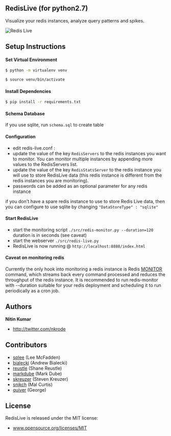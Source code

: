 RedisLive (for python2.7)
---------

Visualize your redis instances, analyze query patterns and spikes.

![Redis Live](https://github.com/kumarnitin/RedisLive/blob/master/design/redis-live.png?raw=true "Redis Live")

Setup Instructions
------------------
#### Set Virtual Environment
```bash
$ python -m virtualenv venv

$ source venv/bin/activate
```

#### Install Dependencies
```bash
$ pip install -r requirements.txt
```
#### Schema Database
if you use sqlite, run `schema.sql` to create table

#### Configuration

+ edit redis-live.conf :
+ update the value of the key `RedisServers` to the redis instances you want to monitor. You can monitor multiple instances by appending more values to the RedisServers list.
+ update the value of the key `RedisStatsServer` to the redis instance you will use to store RedisLive data (this redis instance is different from the redis instances you are monitoring).
+ passwords can be added as an optional parameter for any redis instance

if you don't have a spare redis instance to use to store Redis Live data, then you can configure to use sqlite by changing `"DataStoreType" : "sqlite"`

#### Start RedisLive

+ start the monitoring script `./src/redis-monitor.py --duration=120` duration is in seconds (see caveat)
+ start the webserver `./src/redis-live.py`
+ RedisLive is now running @ `http://localhost:8888/index.html`


#### Caveat on monitoring redis

Currently the only hook into monitoring a redis instance is Redis [MONITOR](http://redis.io/commands/monitor) command, which streams back every command processed and reduces the throughput of the redis instance. It is recommended to run redis-monitor with --duration suitable for your redis deployment and scheduling it to run periodically as a cron job.


Authors
-------

**Nitin Kumar**

+ http://twitter.com/nkrode

Contributors
------------
+ [splee](https://github.com/splee) (Lee McFadden)
+ [bialecki](https://github.com/bialecki) (Andrew Bialecki)
+ [reustle](https://github.com/reustle) (Shane Reustle)
+ [markdube](https://github.com/markdube) (Mark Dube)
+ [skreuzer](https://github.com/skreuzer) (Steven Kreuzer)
+ [snikch](https://github.com/snikch) (Mal Curtis)
+ [quiver](https://github.com/quiver) (George)

License
-------
RedisLive is released under the MIT license:
+ www.opensource.org/licenses/MIT

